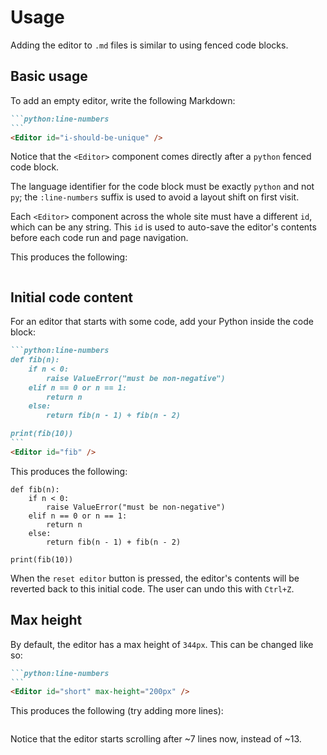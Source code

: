 # Usage

Adding the editor to `.md` files is similar to using fenced code blocks.

## Basic usage

To add an empty editor, write the following Markdown:

````md
```python:line-numbers
```
<Editor id="i-should-be-unique" />
````

Notice that the `<Editor>` component comes directly after a `python` fenced code block.

The language identifier for the code block must be exactly `python` and not `py`; the `:line-numbers` suffix is used to avoid a layout shift on first visit.

Each `<Editor>` component across the whole site must have a different `id`, which can be any string. This `id` is used to auto-save the editor's contents before each code run and page navigation.

This produces the following:

```python:line-numbers
```
<Editor id="i-should-be-unique" />

## Initial code content

For an editor that starts with some code, add your Python inside the code block:

````md
```python:line-numbers
def fib(n):
    if n < 0:
        raise ValueError("must be non-negative")
    elif n == 0 or n == 1:
        return n
    else:
        return fib(n - 1) + fib(n - 2)

print(fib(10))
```
<Editor id="fib" />
````

This produces the following:

```python:line-numbers
def fib(n):
    if n < 0:
        raise ValueError("must be non-negative")
    elif n == 0 or n == 1:
        return n
    else:
        return fib(n - 1) + fib(n - 2)

print(fib(10))
```
<Editor id="fib" />

When the `reset editor` button is pressed, the editor's contents will be reverted back to this initial code. The user can undo this with `Ctrl+Z`.

## Max height

By default, the editor has a max height of `344px`. This can be changed like so:

````md
```python:line-numbers
```
<Editor id="short" max-height="200px" />
````

This produces the following (try adding more lines):

```python:line-numbers
```
<Editor id="short" max-height="200px" />

Notice that the editor starts scrolling after ~7 lines now, instead of ~13.

